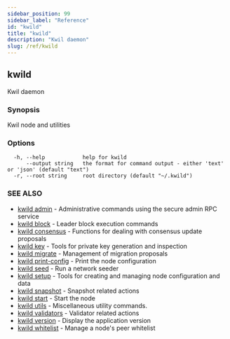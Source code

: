 ```yaml
---
sidebar_position: 99
sidebar_label: "Reference"
id: "kwild"
title: "kwild"
description: "Kwil daemon"
slug: /ref/kwild
---
```


## kwild

Kwil daemon

### Synopsis

Kwil node and utilities

### Options

```
  -h, --help            help for kwild
      --output string   the format for command output - either 'text' or 'json' (default "text")
  -r, --root string     root directory (default "~/.kwild")
```

### SEE ALSO

* [kwild admin](/docs/ref/kwild/admin)	 - Administrative commands using the secure admin RPC service
* [kwild block](/docs/ref/kwild/block)	 - Leader block execution commands
* [kwild consensus](/docs/ref/kwild/consensus)	 - Functions for dealing with consensus update proposals
* [kwild key](/docs/ref/kwild/key)	 - Tools for private key generation and inspection
* [kwild migrate](/docs/ref/kwild/migrate)	 - Management of migration proposals
* [kwild print-config](/docs/ref/kwild/print-config)	 - Print the node configuration
* [kwild seed](/docs/ref/kwild/seed)	 - Run a network seeder
* [kwild setup](/docs/ref/kwild/setup)	 - Tools for creating and managing node configuration and data
* [kwild snapshot](/docs/ref/kwild/snapshot)	 - Snapshot related actions
* [kwild start](/docs/ref/kwild/start)	 - Start the node
* [kwild utils](/docs/ref/kwild/utils)	 - Miscellaneous utility commands.
* [kwild validators](/docs/ref/kwild/validators)	 - Validator related actions
* [kwild version](/docs/ref/kwild/version)	 - Display the application version
* [kwild whitelist](/docs/ref/kwild/whitelist)	 - Manage a node's peer whitelist

